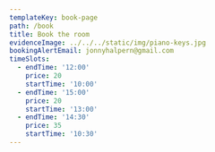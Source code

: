 ```yaml
---
templateKey: book-page
path: /book
title: Book the room
evidenceImage: ../../../static/img/piano-keys.jpg
bookingAlertEmail: jonnyhalpern@gmail.com
timeSlots:
  - endTime: '12:00'
    price: 20
    startTime: '10:00'
  - endTime: '15:00'
    price: 20
    startTime: '13:00'
  - endTime: '14:30'
    price: 35
    startTime: '10:30'
---
```

